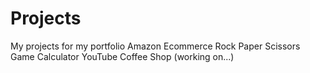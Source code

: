 # Projects
My projects for my portfolio
Amazon Ecommerce
Rock Paper Scissors Game
Calculator
YouTube
Coffee Shop (working on...)
